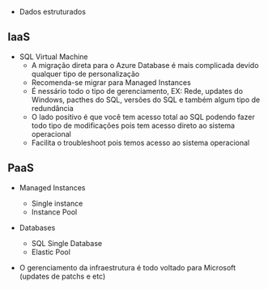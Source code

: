 * Dados estruturados

## IaaS

* SQL Virtual Machine
  * A migração direta para o Azure Database é mais complicada devido qualquer tipo de personalização
  * Recomenda-se migrar para Managed Instances
  * É nessário todo o tipo de gerenciamento, EX: Rede, updates do Windows, pacthes do SQL, versões do SQL e também algum tipo de redundância
  * O lado positivo é que você tem acesso total ao SQL podendo fazer todo tipo de modificações pois tem acesso direto ao sistema operacional
  * Facilita o troubleshoot pois temos acesso ao sistema operacional

## PaaS

* Managed Instances
  * Single instance
  * Instance Pool


* Databases
  * SQL Single Database
  * Elastic Pool

 * O gerenciamento da infraestrutura é todo voltado para Microsoft (updates de patchs e etc)


